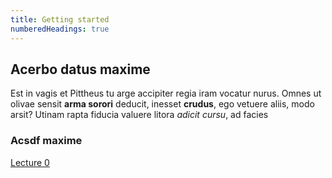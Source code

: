 ```yaml
---
title: Getting started
numberedHeadings: true
---
```


## Acerbo datus maxime

Est in vagis et Pittheus tu arge accipiter regia iram vocatur nurus. Omnes ut
olivae sensit **arma sorori** deducit, inesset **crudus**, ego vetuere aliis,
modo arsit? Utinam rapta fiducia valuere litora _adicit cursu_, ad facies

### Acsdf maxime

[Lecture 0](lectures/presentations/lecture-0.html)
